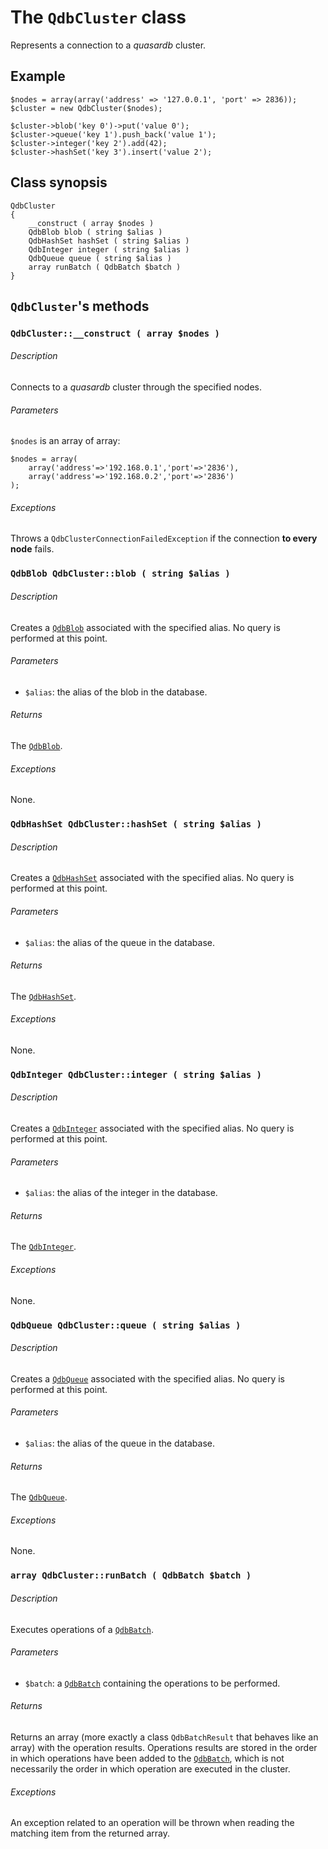 The `QdbCluster` class
======================

Represents a connection to a *quasardb* cluster.

Example
-------

    $nodes = array(array('address' => '127.0.0.1', 'port' => 2836));
    $cluster = new QdbCluster($nodes);

    $cluster->blob('key 0')->put('value 0');
    $cluster->queue('key 1').push_back('value 1');
    $cluster->integer('key 2').add(42);
    $cluster->hashSet('key 3').insert('value 2');

Class synopsis
--------------

    QdbCluster
    {
        __construct ( array $nodes )
        QdbBlob blob ( string $alias )
        QdbHashSet hashSet ( string $alias )
        QdbInteger integer ( string $alias )
        QdbQueue queue ( string $alias )
        array runBatch ( QdbBatch $batch )
    }


`QdbCluster`'s methods
--------------------


### `QdbCluster::__construct ( array $nodes )`

###### Description
Connects to a *quasardb* cluster through the specified nodes.

###### Parameters
`$nodes` is an array of array:

    $nodes = array(
        array('address'=>'192.168.0.1','port'=>'2836'),
        array('address'=>'192.168.0.2','port'=>'2836')
    );

###### Exceptions
Throws a `QdbClusterConnectionFailedException` if the connection **to every node** fails.


### `QdbBlob QdbCluster::blob ( string $alias )`

###### Description
Creates a [`QdbBlob`](QdbBlob.md) associated with the specified alias.
No query is performed at this point.

###### Parameters
- `$alias`: the alias of the blob in the database.

###### Returns
The [`QdbBlob`](QdbBlob.md).

###### Exceptions
None.


### `QdbHashSet QdbCluster::hashSet ( string $alias )`

###### Description
Creates a [`QdbHashSet`](QdbHashSet.md) associated with the specified alias.
No query is performed at this point.

###### Parameters
- `$alias`: the alias of the queue in the database.

###### Returns
The [`QdbHashSet`](QdbHashSet.md).

###### Exceptions
None.


### `QdbInteger QdbCluster::integer ( string $alias )`

###### Description
Creates a [`QdbInteger`](QdbInteger.md) associated with the specified alias.
No query is performed at this point.

###### Parameters
- `$alias`: the alias of the integer in the database.

###### Returns
The [`QdbInteger`](QdbInteger.md).

###### Exceptions
None.


### `QdbQueue QdbCluster::queue ( string $alias )`

###### Description
Creates a [`QdbQueue`](QdbQueue.md) associated with the specified alias.
No query is performed at this point.

###### Parameters
- `$alias`: the alias of the queue in the database.

###### Returns
The [`QdbQueue`](QdbQueue.md).

###### Exceptions
None.


### `array QdbCluster::runBatch ( QdbBatch $batch )`

###### Description
Executes operations of a [`QdbBatch`](QdbBatch.md).

###### Parameters
- `$batch`: a [`QdbBatch`](QdbBatch.md) containing the operations to be performed.

###### Returns
Returns an array (more exactly a class `QdbBatchResult` that behaves like an array) with the operation results.
Operations results are stored in the order in which operations have been added to the [`QdbBatch`](QdbBatch.md), which is not necessarily the order in which operation are executed in the cluster.

###### Exceptions
An exception related to an operation will be thrown when reading the matching item from the returned array.
